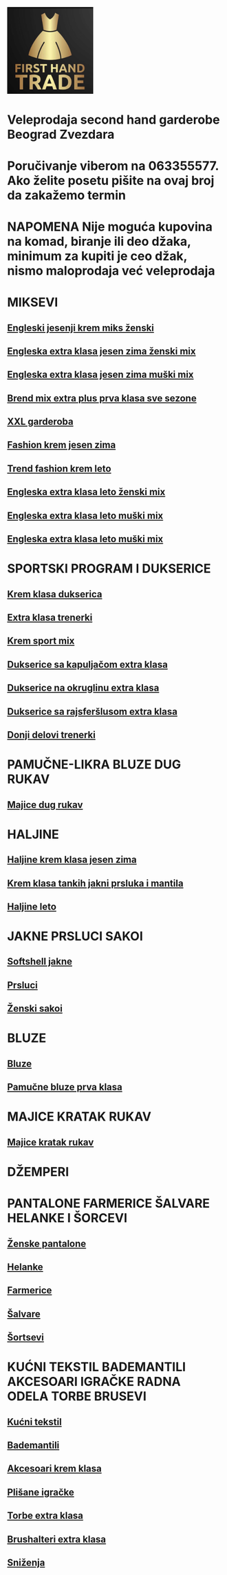 <img src="firsthandtradelogo.jpg" width="200">

# Veleprodaja second hand garderobe Beograd Zvezdara
 
# Poručivanje viberom na 063355577. Ako želite posetu pišite na ovaj broj da zakažemo termin

# NAPOMENA Nije moguća kupovina na komad, biranje ili deo džaka, minimum za kupiti je ceo džak, nismo maloprodaja već veleprodaja


# MIKSEVI

## [Engleski jesenji krem miks ženski](https://www.facebook.com/share/7RjqoyHUUeV4SFhv/)

## [Engleska extra klasa jesen zima ženski mix](https://www.facebook.com/share/V3dAUF5Dtn8FG4nx/)

## [Engleska extra klasa jesen zima muški mix](https://www.facebook.com/share/dpu754pTCCsHcpka/)

## [Brend mix extra plus prva klasa sve sezone](https://www.facebook.com/share/Hsy1akFQzB1d6tMq/)

## [XXL garderoba](https://www.facebook.com/share/5CcmnesGc2iiJgwG/)

## [Fashion krem jesen zima](https://www.facebook.com/share/rsh4LVPo21DHkVoa/)

## [Trend fashion krem leto](https://www.facebook.com/share/2YWoF6nAqdEEjtGr/)

## [Engleska extra klasa leto ženski mix](https://www.facebook.com/share/ivWxBUZZd1koLJWC/)

## [Engleska extra klasa leto muški mix](https://www.facebook.com/share/8ytaBqExfx6K982D/)

## [Engleska extra klasa leto muški mix](https://www.facebook.com/share/8ytaBqExfx6K982D/)

# SPORTSKI PROGRAM I DUKSERICE

## [Krem klasa dukserica](https://www.facebook.com/share/Eceof1umRQ28zgVV/)

## [Extra klasa trenerki](https://www.facebook.com/share/B2jZMcuMraBobfbZ/)

## [Krem sport mix](https://www.facebook.com/share/LmiK2jFbRrGmDpCh/)

## [Dukserice sa kapuljačom extra klasa](https://www.facebook.com/share/ArqExnqFQa9G99aD/)

## [Dukserice na okruglinu extra klasa](https://www.facebook.com/share/qNcxWtyDjMxYQScu/)

## [Dukserice sa rajsferšlusom extra klasa](https://www.facebook.com/share/WHN5aHQ8h9sU9i5F/)

## [Donji delovi trenerki](https://www.facebook.com/share/eQTZJWJ5oqBQLUQ5/)



# PAMUČNE-LIKRA BLUZE DUG RUKAV

## [Majice dug rukav](https://www.facebook.com/share/etFKukZdd6GFiQC7/)




# HALJINE

## [Haljine krem klasa jesen zima](https://www.facebook.com/share/kGDfMWtqy1Tb7cSX/)

## [Krem klasa tankih jakni prsluka i mantila ](https://www.facebook.com/share/NdGvEgHThgzLjNna/)





## [Haljine leto](https://www.facebook.com/share/Cp2dxTEyh4rYRtgt/)


# JAKNE PRSLUCI SAKOI

## [Softshell jakne](https://www.facebook.com/share/XYQ94oNT1hNbZ5Xe/)

## [Prsluci](https://www.facebook.com/share/2zCdWyF91hkeS5ry/)




## [Ženski sakoi](https://www.facebook.com/share/nBS7PEDXUxw6zZf5/)

# BLUZE

## [Bluze](https://www.facebook.com/share/NxkeQJmPHqbQpqnQ/)

## [Pamučne bluze prva klasa](https://www.facebook.com/share/pErLpZZgerqKayyz/)

# MAJICE KRATAK RUKAV

## [Majice kratak rukav](https://www.facebook.com/share/fYJixKsoo1ntzZNa/)


# DŽEMPERI


# PANTALONE FARMERICE ŠALVARE HELANKE I ŠORCEVI 

## [Ženske pantalone](https://www.facebook.com/share/bAKZ3VhhxrsFSAgD/)

## [Helanke](https://www.facebook.com/share/2xYHfSRULDuPRUzR/)

## [Farmerice](https://www.facebook.com/share/Bny3WkNdwWX29uzp/)

## [Šalvare](https://www.facebook.com/share/7SGp2JDbWGzRVK3Z/)

## [Šortsevi](https://www.facebook.com/share/FRKbMVNA9knB5Np9/)

# KUĆNI TEKSTIL BADEMANTILI AKCESOARI IGRAČKE RADNA ODELA TORBE BRUSEVI

## [Kućni tekstil](https://www.facebook.com/share/s1ET9GUKEigFitwf/)

## [Bademantili](https://www.facebook.com/share/T8kPAUko4N9oAtSM/)

## [Akcesoari krem klasa](https://www.facebook.com/share/xiz6QyQ4wE5Nwudo/)

## [Plišane igračke](https://www.facebook.com/share/JbzYGrZbmBxuF67Y/)

## [Torbe extra klasa](https://www.facebook.com/share/jJWEjwP6bvDE2wF1/)

## [Brushalteri extra klasa](https://www.facebook.com/share/UZGard6W2Juvsj4B/)

## [Sniženja](https://www.facebook.com/share/zaTXkXC9qonyaKLW/)
